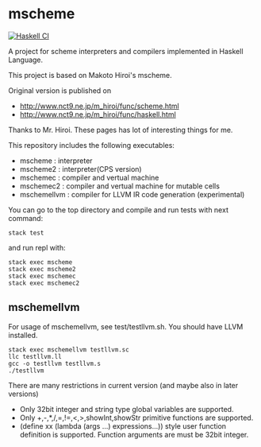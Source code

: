# mscheme

[![Haskell CI](https://github.com/HiroShinke/mscheme/actions/workflows/haskell.yml/badge.svg)](https://github.com/HiroShinke/mscheme/actions/workflows/haskell.yml)

A project for scheme interpreters and compilers implemented in Haskell Language.

This project is based on Makoto Hiroi's mscheme.

Original version is published on 

* http://www.nct9.ne.jp/m_hiroi/func/scheme.html
* http://www.nct9.ne.jp/m_hiroi/func/haskell.html

Thanks to Mr. Hiroi.
These pages has lot of interesting things for me.

This repository includes the following executables: 
* mscheme   : interpreter
* mscheme2  : interpreter(CPS version)
* mschemec  : compiler and vertual machine
* mschemec2 : compiler and vertual machine for mutable cells
* mschemellvm : compiler for LLVM IR code generation (experimental)

You can go to the top directory and 
compile and run tests with next command:

```shell
stack test
```
and run repl with:

```shell
stack exec mscheme
stack exec mscheme2
stack exec mschemec
stack exec mschemec2
```

## mschemellvm

For usage of mschemellvm, see test/testllvm.sh. 
You should have LLVM installed.

```shell
stack exec mschemellvm testllvm.sc
llc testllvm.ll 
gcc -o testllvm testllvm.s
./testllvm
```

There are many restrictions in current version (and maybe also in later versions)
- Only 32bit integer and string type global variables are supported.
- Only +,-,*,/,=,!=,<,>,showInt,showStr primitive functions are supported.
- (define xx (lambda (args ...) expressions...)) style user function definition is supported.
  Function arguments are must be 32bit integer.

